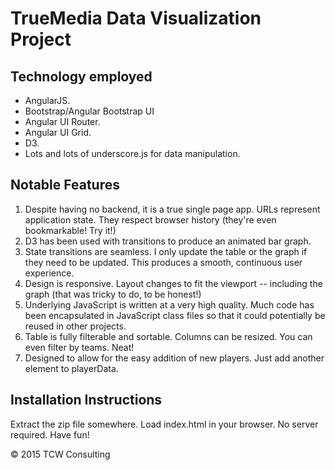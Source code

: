 TrueMedia Data Visualization Project
=====================================

Technology employed
--------------------
* AngularJS.
* Bootstrap/Angular Bootstrap UI
* Angular UI Router.
* Angular UI Grid.
* D3.
* Lots and lots of underscore.js for data manipulation.

Notable Features
-----------------
1. Despite having no backend, it is a true single page app. URLs represent application state. They respect browser history (they're even bookmarkable! Try it!)
2. D3 has been used with transitions to produce an animated bar graph.
3. State transitions are seamless. I only update the table or the graph if they need to be updated. This produces a smooth, continuous user experience.
4. Design is responsive. Layout changes to fit the viewport -- including the graph (that was tricky to do, to be honest!)
5. Underlying JavaScript is written at a very high quality. Much code has been encapsulated in JavaScript class files so that it could potentially be reused in other projects.
6. Table is fully filterable and sortable. Columns can be resized. You can even filter by teams. Neat!
7. Designed to allow for the easy addition of new players. Just add another element to playerData.

Installation Instructions
--------------------------
Extract the zip file somewhere. Load index.html in your browser. No server required. Have fun!

&copy; 2015 TCW Consulting